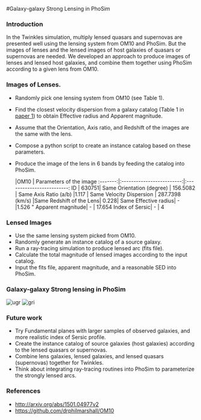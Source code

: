 #Galaxy-galaxy Strong Lensing in PhoSim

### Introduction
In the Twinkles simulation, multiply lensed quasars and supernovas are presented well using the lensing system from OM10 and PhoSim. But the images of lenses and the lensed images of host galaxies of quasars or supernovas are needed. We developed an approach to produce images of lenses and lensed host galaxies, and combine them together using PhoSim according to a given lens from OM10.

### Images of Lenses.  
- Randomly pick one lensing system from OM10 (see Table 1).
- Find the closest velocity dispersion from a galaxy catalog (Table 1 in [paper 1](http://arxiv.org/abs/1501.04977v2)) to obtain Effective radius and Apparent magnitude.
- Assume that the Orientation, Axis ratio, and Redshift of the images are the same with the lens.
- Compose a python script to create an instance catalog based on these parameters.
- Produce the image of the lens in 6 bands by feeding the catalog into PhoSim.

     |OM10                      |  Parameters of the image
:-------:|:-------------------------:|:-------------------------:
ID    | 630751| Same
Orientation  (degree) | 156.5082 | Same
Axis Ratio (a/b) |1.117 | Same
Velocity Dispersion | 287.7398 (km/s) |Same
Redshift of the Lens| 0.228| Same
Effective radius|         -          |1.526 "
Apparent magnitude|     -        | 17.654
Index of Sersic|          -          | 4  



### Lensed Images
- Use the same lensing system picked from OM10.
- Randomly generate an instance catalog of a source galaxy.
- Run a ray-tracing simulation to produce lensed arc (fits file).
- Calculate the total magnitude of lensed images according to the input catalog.
- Input the fits file, apparent magnitude, and a reasonable SED into PhoSim.


### Galaxy-galaxy Strong lensing in PhoSim

![ugr](https://cloud.githubusercontent.com/assets/1016652/17046689/b4c857da-4f9b-11e6-910c-ed2ea0552832.jpg)
![gri](https://cloud.githubusercontent.com/assets/1016652/17046690/b6f9755c-4f9b-11e6-8bb2-b4f6946ddb3e.jpg)

### Future work
- Try Fundamental planes with larger samples of observed galaxies, and more realistic index of Sersic profile.  
- Create the instance catalog of source galaxies (host galaxies) according to the lensed quasars or supernovas.
- Combine lens galaxies, lensed galaxies, and lensed quasars (supernovas) together for Twinkles.
- Think about integrating ray-tracing routines into PhoSim to parameterize the strongly lensed arcs.

### References 
- http://arxiv.org/abs/1501.04977v2
- https://github.com/drphilmarshall/OM10
